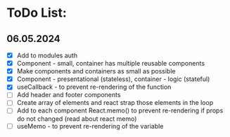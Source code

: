 # ToDo List:

## 06.05.2024
- [x] Add to modules auth
- [x] Component - small, container has multiple reusable components
- [x] Make components and containers as small as possible
- [x] Component - presentational (stateless), container - logic (stateful)
- [x] useCallback - to prevent re-rendering of the function
- [ ] Add header and footer components
- [ ] Create array of elements and react strap those elements in the loop
- [ ] Add to each component React.memo() to prevent re-rendering if props do not changed (read about react memo)
- [ ] useMemo - to prevent re-rendering of the variable
